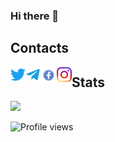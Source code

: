 ### Hi there 👋

## Contacts
<a href="https://twitter.com/philyuchkoff" target="_blank">
  <img align="left" alt="Vitaliy Filyuchkov | Twitter" width="24px" src="https://github.com/philyuchkoff/philyuchkoff/blob/main/assets/tw.png" />
</a>
<a href="https://t.me/philyuchkoff" target="_blank">
  <img align="left" alt="Vitaliy Filyuchkov | Telegram" width="24px" src="https://github.com/philyuchkoff/philyuchkoff/blob/main/assets/tg.png" />
</a>
<a href="https://www.facebook.com/vitaliy.philyuchkoff/" target="_blank">
  <img align="left" alt="Vitaliy Filyuchkov | Facebook" width="26px" src="https://github.com/philyuchkoff/philyuchkoff/blob/main/assets/fb.png" />
</a>
<a href="https://www.instagram.com/philyuchkoff/" target="_blank">
  <img align="left" alt="Vitaliy Filyuchkov | Instagram" width="24px" src="https://github.com/philyuchkoff/philyuchkoff/blob/main/assets/ig.png" />
</a>



## Stats
<img src="https://github-readme-stats.vercel.app/api?username=philyuchkoff&show_icons=true&count_private=true">

![Profile views](https://gpvc.arturio.dev/philyuchkoff)

